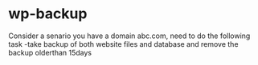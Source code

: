 # wp-backup
Consider a senario you have a domain abc.com, need to do the following task
  -take backup of both website files and database and remove the backup olderthan 15days 
